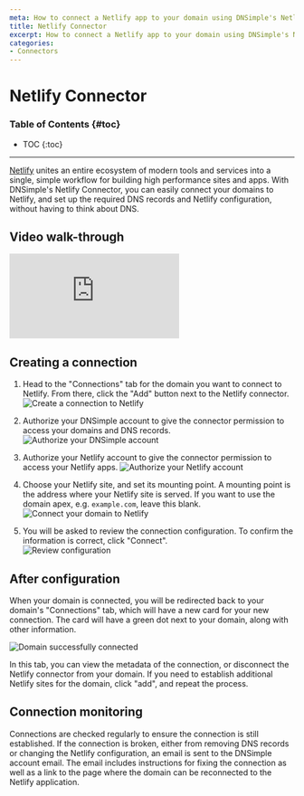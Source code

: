 ```yaml
---
meta: How to connect a Netlify app to your domain using DNSimple's Netlify Connector
title: Netlify Connector
excerpt: How to connect a Netlify app to your domain using DNSimple's Netlify Connector
categories:
- Connectors
---
```


# Netlify Connector

### Table of Contents {#toc}

* TOC
{:toc}

---

[Netlify](https://www.netlify.com) unites an entire ecosystem of modern tools and services into a single, simple workflow for building high performance sites and apps. With DNSimple's Netlify Connector, you can easily connect your domains to Netlify, and set up the required DNS records and Netlify configuration, without having to think about DNS.

## Video walk-through

<div class="mb4 aspect-ratio aspect-ratio--16x9 z-0">
  <iframe src="https://www.youtube.com/embed/VnQq1uFO6l4" class="aspect-ratio--object" frameborder="0" allow="accelerometer; autoplay; clipboard-write; encrypted-media; gyroscope; picture-in-picture" allowfullscreen=""></iframe>
</div>

## Creating a connection

1. Head to the "Connections" tab for the domain you want to connect to Netlify. From there, click the "Add" button next to the Netlify connector.  
   ![Create a connection to Netlify](/files/netlify-connector-add-connector.png)


2. Authorize your DNSimple account to give the connector permission to access your domains and DNS records.
   ![Authorize your DNSimple account](/files/netlify-connector-authenticate-dnsimple.png)
   

3. Authorize your Netlify account to give the connector permission to access your Netlify apps.
![Authorize your Netlify account](/files/netlify-connector-connect-netlify.png)
   

4. Choose your Netlify site, and set its mounting point.
   <info>
   A mounting point is the address where your Netlify site is served. If you want to use the domain apex, e.g. `example.com`, leave this blank.
   </info>  
   ![Connect your domain to Netlify](/files/netlify-connector-connect-domain.png)
   

5. You will be asked to review the connection configuration. To confirm the information is correct, click "Connect".   
![Review configuration](/files/netlify-connector-confirm-config.png)
   
## After configuration
   
When your domain is connected, you will be redirected back to your domain's "Connections" tab, which will have a new card for your new connection. The card will have a green dot next to your domain, along with other information.

![Domain successfully connected](/files/netlify-connector-domain-connected.png)  

In this tab, you can view the metadata of the connection, or disconnect the Netlify connector from your domain. If you need to establish additional Netlify sites for the domain, click "add", and repeat the process.

## Connection monitoring

Connections are checked regularly to ensure the connection is still established. If the connection is broken, either from removing DNS records or changing the Netlify configuration, an email is sent to the DNSimple account email. The email includes instructions for fixing the connection as well as a link to the page where the domain can be reconnected to the Netlify application.
   
